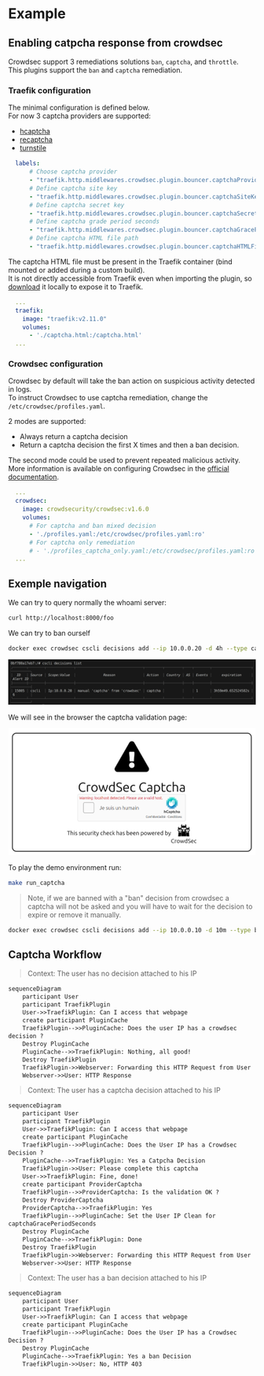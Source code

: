 # Example
## Enabling catpcha response from crowdsec

Crowdsec support 3 remediations solutions `ban`, `captcha`, and `throttle`.  
This plugins support the `ban` and `captcha` remediation.  

### Traefik configuration

The minimal configuration is defined below.  
For now 3 captcha providers are supported:  
 - [hcaptcha](https://www.hcaptcha.com/)
 - [recaptcha](https://www.google.com/recaptcha/about/)
 - [turnstile](https://www.cloudflare.com/fr-fr/products/turnstile/)

```yaml
  labels:
      # Choose captcha provider
      - "traefik.http.middlewares.crowdsec.plugin.bouncer.captchaProvider=hcaptcha"
      # Define captcha site key
      - "traefik.http.middlewares.crowdsec.plugin.bouncer.captchaSiteKey=FIXME"
      # Define captcha secret key
      - "traefik.http.middlewares.crowdsec.plugin.bouncer.captchaSecretKey=FIXME"
      # Define captcha grade period seconds
      - "traefik.http.middlewares.crowdsec.plugin.bouncer.captchaGracePeriodSeconds=1800"
      # Define captcha HTML file path
      - "traefik.http.middlewares.crowdsec.plugin.bouncer.captchaHTMLFilePath=/captcha.html"
```

The captcha HTML file must be present in the Traefik container (bind mounted or added during a custom build).  
It is not directly accessible from Traefik even when importing the plugin, so [download](https://raw.githubusercontent.com/maxlerebourg/crowdsec-bouncer-traefik-plugin/master/captcha.html) it locally to expose it to Traefik.

```yaml 
  ...
  traefik:
    image: "traefik:v2.11.0"
    volumes:
      - './captcha.html:/captcha.html'
  ...
```
### Crowdsec configuration

Crowdsec by default will take the ban action on suspicious activity detected in logs.  
To instruct Crowdsec to use captcha remediation, change the `/etc/crowdsec/profiles.yaml`.   

2 modes are supported:
- Always return a captcha decision
- Return a captcha decision the first X times and then a ban decision.

The second mode could be used to prevent repeated malicious activity.
More information is available on configuring Crowdsec in the [official documentation](https://docs.crowdsec.net/docs/next/profiles/captcha_profile/).

```yaml
  ...
  crowdsec:
    image: crowdsecurity/crowdsec:v1.6.0
    volumes:
      # For captcha and ban mixed decision
      - './profiles.yaml:/etc/crowdsec/profiles.yaml:ro' 
      # For captcha only remediation
      # - './profiles_captcha_only.yaml:/etc/crowdsec/profiles.yaml:ro'
  ...
```
## Exemple navigation
We can try to query normally the whoami server:
```bash
curl http://localhost:8000/foo
```

We can try to ban ourself

```bash
docker exec crowdsec cscli decisions add --ip 10.0.0.20 -d 4h --type captcha
```

![image decision captcha](image_decision_captcha.png)

We will see in the browser the captcha validation page:

![image captcha validation](image_captcha_validation.png)

To play the demo environment run:
```bash
make run_captcha
```

> Note, if we are banned with a "ban" decision from crowdsec a captcha will not be asked and you will have to wait for the decision to expire or remove it manually.  

```bash
docker exec crowdsec cscli decisions add --ip 10.0.0.10 -d 10m --type ban
```

## Captcha Workflow

> Context: The user has no decision attached to his IP

```mermaid
sequenceDiagram
    participant User
    participant TraefikPlugin
    User->>TraefikPlugin: Can I access that webpage
    create participant PluginCache
    TraefikPlugin-->>PluginCache: Does the user IP has a crowdsec decision ?
    Destroy PluginCache
    PluginCache-->>TraefikPlugin: Nothing, all good!
    Destroy TraefikPlugin
    TraefikPlugin->>Webserver: Forwarding this HTTP Request from User
    Webserver->>User: HTTP Response
```

> Context: The user has a captcha decision attached to his IP

```mermaid
sequenceDiagram
    participant User
    participant TraefikPlugin
    User->>TraefikPlugin: Can I access that webpage
    create participant PluginCache
    TraefikPlugin-->>PluginCache: Does the User IP has a Crowdsec Decision ?
    PluginCache-->>TraefikPlugin: Yes a Catpcha Decision
    TraefikPlugin->>User: Please complete this captcha
    User->>TraefikPlugin: Fine, done!
    create participant ProviderCaptcha
    TraefikPlugin-->>ProviderCaptcha: Is the validation OK ?
    Destroy ProviderCaptcha    
    ProviderCaptcha-->>TraefikPlugin: Yes
    TraefikPlugin-->>PluginCache: Set the User IP Clean for captchaGracePeriodSeconds
    Destroy PluginCache
    PluginCache-->>TraefikPlugin: Done
    Destroy TraefikPlugin
    TraefikPlugin->>Webserver: Forwarding this HTTP Request from User
    Webserver->>User: HTTP Response
```

> Context: The user has a ban decision attached to his IP

```mermaid
sequenceDiagram
    participant User
    participant TraefikPlugin
    User->>TraefikPlugin: Can I access that webpage
    create participant PluginCache
    TraefikPlugin-->>PluginCache: Does the User IP has a Crowdsec Decision ?
    Destroy PluginCache
    PluginCache-->>TraefikPlugin: Yes a ban Decision
    TraefikPlugin->>User: No, HTTP 403
```